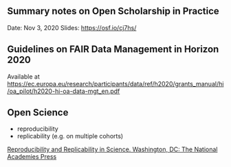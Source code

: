## Summary notes on Open Scholarship in Practice ##

Date: Nov 3, 2020
Slides: https://osf.io/cj7hs/

## Guidelines on FAIR Data Management in Horizon 2020 ##

Available at https://ec.europa.eu/research/participants/data/ref/h2020/grants_manual/hi/oa_pilot/h2020-hi-oa-data-mgt_en.pdf

## Open Science ##
- reproducibility
- replicability (e.g. on multiple cohorts) 

[Reproducibility and Replicability in Science. Washington, DC: The National Academies Press](https://doi.org/10.17226/25303) 
